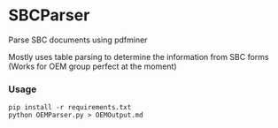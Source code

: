 SBCParser
=========

Parse SBC documents using pdfminer

Mostly uses table parsing to determine the information from SBC forms (Works for OEM group perfect at the moment)

### Usage

```
pip install -r requirements.txt
python OEMParser.py > OEMOutput.md

```